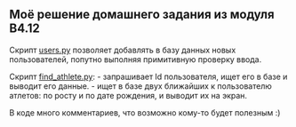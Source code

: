 
## Моё решение домашнего задания из модуля B4.12

Скрипт [users.py](https://github.com/marfikus/skillfactory-pws-practic-b4-12/blob/master/users.py) позволяет добавлять в базу данных новых пользователей, попутно выполняя примитивную проверку ввода.

Скрипт [find_athlete.py](https://github.com/marfikus/skillfactory-pws-practic-b4-12/blob/master/find_athlete.py): 
    - запрашивает Id пользователя, ищет его в базе и выводит его данные.
    - ищет в базе двух ближайших к пользователю атлетов: по росту и по дате рождения, и выводит их на экран.

В коде много комментариев, что возможно кому-то будет полезным :)
